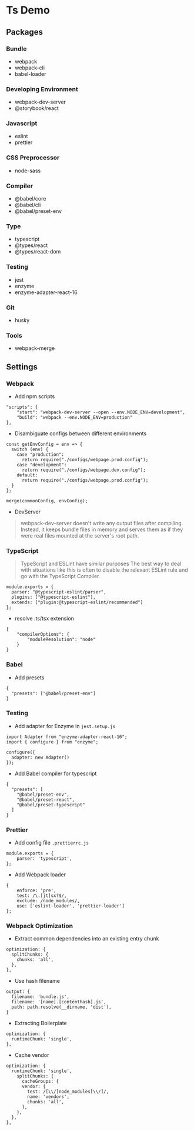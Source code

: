# Ts Demo

## Packages

### Bundle

- webpack
- webpack-cli
- babel-loader

### Developing Environment

- webpack-dev-server
- @storybook/react

### Javascript

- eslint
- prettier

### CSS Preprocessor

- node-sass

### Compiler

- @babel/core
- @babel/cli
- @babel/preset-env

### Type

- typescript
- @types/react
- @types/react-dom

### Testing

- jest
- enzyme
- enzyme-adapter-react-16

### Git

- husky

### Tools

- webpack-merge

## Settings

### Webpack

- Add npm scripts

```
"scripts": {
    "start": "webpack-dev-server --open --env.NODE_ENV=development",
    "build": "webpack --env.NODE_ENV=production"
},
```

- Disambiguate configs between different environments

```
const getEnvConfig = env => {
  switch (env) {
    case "production":
      return require("./configs/webpage.prod.config");
    case "development":
      return require("./configs/webpage.dev.config");
    default:
      return require("./configs/webpage.prod.config");
  }
};

merge(commonConfig, envConfig);
```

- DevServer

> webpack-dev-server doesn't write any output files after compiling.
> Instead, it keeps bundle files in memory and serves them as if they
> were real files mounted at the server's root path.

### TypeScript

> TypeScript and ESLint have similar purposes
> The best way to deal with situations like this is often to disable the relevant ESLint rule and go with the TypeScript Compiler.

```
module.exports = {
  parser: "@typescript-eslint/parser",
  plugins: ["@typescript-eslint"],
  extends: ["plugin:@typescript-eslint/recommended"]
};
```

- resolve .ts/tsx extension

```
{
    "compilerOptions": {
        "moduleResolution": "node"
    }
}
```

### Babel

- Add presets

```
{
  "presets": ["@babel/preset-env"]
}
```

### Testing

- Add adapter for Enzyme in `jest.setup.js`

```
import Adapter from "enzyme-adapter-react-16";
import { configure } from "enzyme";

configure({
  adapter: new Adapter()
});
```

- Add Babel compiler for typescript

```
{
  "presets": [
    "@babel/preset-env",
    "@babel/preset-react",
    "@babel/preset-typescript"
  ]
}
```

### Prettier

- Add config file `.prettierrc.js`

```
module.exports = {
    parser: 'typescript',
};
```

- Add Webpack loader

```
{
    enforce: 'pre',
    test: /\.[jt]sx?$/,
    exclude: /node_modules/,
    use: ['eslint-loader', 'prettier-loader']
};
```

### Webpack Optimization

- Extract common dependencies into an existing entry chunk

```
optimization: {
  splitChunks: {
    chunks: 'all',
  },
},
```

- Use hash filename

```
output: {
  filename: 'bundle.js',
  filename: '[name].[contenthash].js',
  path: path.resolve(__dirname, 'dist'),
}
```

- Extracting Boilerplate

```
optimization: {
  runtimeChunk: 'single',
},
```

- Cache vendor

```
optimization: {
  runtimeChunk: 'single',
    splitChunks: {
      cacheGroups: {
      vendor: {
        test: /[\\/]node_modules[\\/]/,
        name: 'vendors',
        chunks: 'all',
      },
    },
  },
},
```